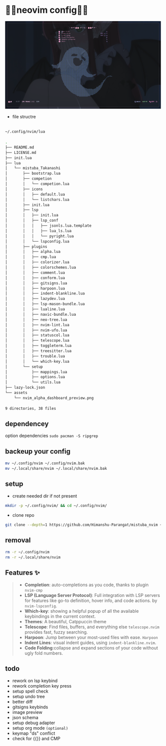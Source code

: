 # 🌸🌸neovim config🌸🌸

![nvim preview](./assets/nvim_alpha_dashboard_preview.png)

- file structre

```bash

~/.config/nvim/lua

.
├── README.md
├── LICENSE.md
├── init.lua
├── lua
│   └── mistuba_Takanashi
│       ├── bootstrap.lua
│       ├── competion
│       │   └── competion.lua
│       ├── icons
│       │   ├── default.lua
│       │   └── listchars.lua
│       ├── init.lua
│       ├── lsp
│       │   ├── init.lua
│       │   ├── lsp_conf
│       │   │   ├── jsonls.lua.template
│       │   │   ├── lua_ls.lua
│       │   │   └── pyright.lua
│       │   └── lspconfig.lua
│       ├── plugins
│       │   ├── alpha.lua
│       │   ├── cmp.lua
│       │   ├── colorizer.lua
│       │   ├── colorschemes.lua
│       │   ├── comment.lua
│       │   ├── conform.lua
│       │   ├── gitsigns.lua
│       │   ├── harpoon.lua
│       │   ├── indent-blankline.lua
│       │   ├── lazydev.lua
│       │   ├── lsp-mason-bundle.lua
│       │   ├── lualine.lua
│       │   ├── navic-bundle.lua
│       │   ├── neo-tree.lua
│       │   ├── nvim-lint.lua
│       │   ├── nvim-ufo.lua
│       │   ├── statuscol.lua
│       │   ├── telescope.lua
│       │   ├── toggleterm.lua
│       │   ├── treesitter.lua
│       │   ├── trouble.lua
│       │   └── which-key.lua
│       └── setup
│           ├── mappings.lua
│           ├── options.lua
│           └── utils.lua
├── lazy-lock.json
└── assets
    └── nvim_alpha_dashboard_preview.png

9 directories, 38 files


```

## dependencey

option dependencies
`sudo pacman -S ripgrep`

## backeup your config

```bash
mv ~/.config/nvim ~/.config/nvim.bak
mv ~/.local/share/nvim ~/.local/share/nvim.bak
```

## setup

- create needed dir if not present

```bash
mkdir -p ~/.config/nvim/ && cd ~/.config/nvim/
```

- clone repo

```bash
git clone --depth=1 https://github.com/Himanshu-Parangat/mistuba_nvim ~/.config/nvim/
```

## removal

```bash
rm -r ~/.config/nvim
rm -r ~/.local/share/nvim
```

## Features ✨

> - **Completion**: auto-completions as you code, thanks to plugin `nvim-cmp`
> - **LSP (Language Server Protocol)**: Full integration with LSP servers for features like go-to definition, hover info, and code actions. by `nvim-lspconfig`.
> - **Which-key**: showing a helpful popup of all the available keybindings in the current context.
> - **Themes**: A beautiful, Catppuccin theme 
> - **Telescope**: Find files, buffers, and everything else `telescope.nvim` provides fast, fuzzy searching.
> - **Harpoon**: Jump between your most-used files with ease. `Harpoon`
> - **Indent Lines**: visual indent guides, using `indent-blankline.nvim`.
> - **Code Folding**:collapse and expand sections of your code without ugly fold numbers.



## todo

- rework on lsp keybind
- rework completion key press 
- setup spell check
- setup undo tree
- better diff
- gitsigns keybinds
- image preview
- json schema
- setup debug adapter
- setup org mode `(optional)`
- keymap "ds" conflict
- check for {{}} and CMP 
